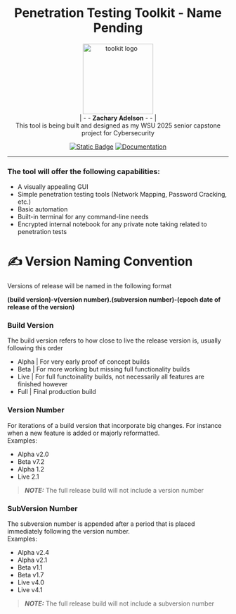<div align="center">

# Penetration Testing Toolkit - Name Pending
<a><picture>
<img alt="toolkit logo" src="https://imgs.search.brave.com/QBqab4BAw9-_blfU6G1U0QLIQVCmO11r295rm5hoKX8/rs:fit:860:0:0:0/g:ce/aHR0cHM6Ly9tZWRp/YS5pc3RvY2twaG90/by5jb20vaWQvMjE0/ODM0NTkzMC9waG90/by9vZmZpY2UtZW52/ZWxvcGUtd2l0aC1z/dGljay1ub3RlLXdy/aXR0ZW4tdGVtcG9y/YXJ5LWVtcGxveWVl/cy1yZWZlcnMtdG8t/dGVtcC13b3JrZXIt/b3ItcGVvcGxlLndl/YnA_YT0xJmI9MSZz/PTYxMng2MTImdz0w/Jms9MjAmYz0zMWxt/T2JwRXo5QzdJa0o4/SUlBTWsycmg3NWND/NWFodHNma01OaGJQ/LWVzPQ" width="160px">
</picture></a> <br>
| - - **Zachary Adelson** - - | <br>
This tool is being built and designed as my WSU 2025 senior capstone project for Cybersecurity

[![Static Badge](https://img.shields.io/badge/Releases-red?style=plastic&logo=abdownloadmanager&logoColor=white)](https://health.clevelandclinic.org/how-to-be-patient)
[![Documentation](https://img.shields.io/badge/Documentation-orange?style=plastic&logo=gitbook&logoColor=white)](https://health.clevelandclinic.org/how-to-be-patient)

</div>

-----

### The tool will offer the following capabilities:
- A visually appealing GUI
- Simple penetration testing tools (Network Mapping, Password Cracking, etc.)
- Basic automation
- Built-in terminal for any command-line needs
- Encrypted internal notebook for any private note taking related to penetration tests

# ✍️ Version Naming Convention
Versions of release will be named in the following format

<strong>(build version)-v(version number).(subversion number)-(epoch date of release of the version)</strong>

### Build Version
The build version refers to how close to live the release version is, usually following this order
- Alpha | For very early proof of concept builds
- Beta | For more working but missing full functionality builds
- Live | For full functoinality builds, not necessarily all features are finished however
- Full | Final production build

### Version Number
For iterations of a build version that incorporate big changes. For instance when a new feature is added or majorly reformatted. <br>
Examples:
- Alpha v2.0
- Beta v7.2
- Alpha 1.2
- Live 2.1
> **_NOTE:_**  The full release build will not include a version number

### SubVersion Number
The subversion number is appended after a period that is placed immediately following the version number. <br>
Examples:
- Alpha v2.4
- Alpha v2.1
- Beta v1.1
- Beta v1.7
- Live v4.0
- Live v4.1
> **_NOTE:_**  The full release build will not include a subversion number
